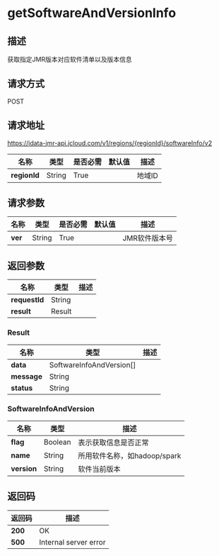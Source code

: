 # getSoftwareAndVersionInfo


## 描述
获取指定JMR版本对应软件清单以及版本信息

## 请求方式
POST

## 请求地址
https://idata-jmr-api.jcloud.com/v1/regions/{regionId}/softwareInfo/v2

|名称|类型|是否必需|默认值|描述|
|---|---|---|---|---|
|**regionId**|String|True||地域ID|

## 请求参数
|名称|类型|是否必需|默认值|描述|
|---|---|---|---|---|
|**ver**|String|True||JMR软件版本号|


## 返回参数
|名称|类型|描述|
|---|---|---|
|**requestId**|String||
|**result**|Result||


### Result
|名称|类型|描述|
|---|---|---|
|**data**|SoftwareInfoAndVersion[]||
|**message**|String||
|**status**|String||
### SoftwareInfoAndVersion
|名称|类型|描述|
|---|---|---|
|**flag**|Boolean|表示获取信息是否正常|
|**name**|String|所用软件名称，如hadoop/spark|
|**version**|String|软件当前版本|

## 返回码
|返回码|描述|
|---|---|
|**200**|OK|
|**500**|Internal server error|
